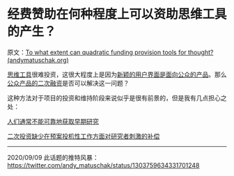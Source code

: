 # 经费赞助在何种程度上可以资助思维工具的产生？

原文：[To what extent can quadratic funding provision tools for thought? (andymatuschak.org)](https://notes.andymatuschak.org/z2znyciwTKuthTj6cReuPpHX37odgwjvTZrWG)

[思维工具](https://notes.andymatuschak.org/z5YhNc8HVKxjg9a3h3SeCyKqnNDFgiY6WGrM)很难投资，这很大程度上是因为[新颖的用户界面是面向公众的产品](https://notes.andymatuschak.org/zXseK39g1SHgQvMXLbnaB1AUZ2WL5ffDzsbZ)。那么[公众产品的二次融资](https://notes.andymatuschak.org/z6d3zr35eY2KeyrBAXQbsZ8cTTyTCdxWaBmcC)是否可以解决这一问题？

这种方法对于项目的投资和维持阶段来说似乎是很有前景的，但是我有几点担心之处：

[人们通常不能可靠地获取早期研究](https://notes.andymatuschak.org/z3rEZt3xPydnucv4Um8NTtRQY6P3uqTuvHso9)

[二次投资缺少在预案投机性工作方面对研究者刺激的补偿](https://notes.andymatuschak.org/z8EJnm4CKy2n2YKhByeZdv76D3vRHjsJL8WpV)

------

2020/09/09 此话题的推特风暴：https://twitter.com/andy_matuschak/status/1303759634331701248